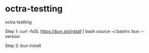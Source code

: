 # octra-testting
octra testting

Step 1:
curl -fsSL https://bun.sh/install | bash
source ~/.bashrc
bun --version

Step 2:
bun install

